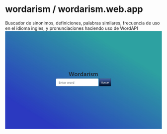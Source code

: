 # wordarism / wordarism.web.app
Buscador de sinonimos, definiciones, palabras similares, frecuencia de uso en el idioma ingles, y pronunciaciones haciendo uso de WordAPI
![Screenshot](home.jpg)
